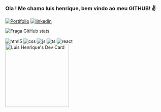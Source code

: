 ### Ola ! Me chamo luis henrique, bem vindo ao meu GITHUB! ✌️

[![Portifolio](https://img.shields.io/badge/website-000000?style=for-the-badge&logo=About.me&logoColor=white
)](https://www.devluis.inovaassessoriadigital.com.br/)
[![linkedin](https://img.shields.io/badge/LinkedIn-0077B5?style=for-the-badge&logo=linkedin&logoColor=white)](https://www.linkedin.com/in/luis-henrique-reinhold-pav%C3%A3o-942b39152/)

![Fraga GitHub stats](https://github-readme-stats.vercel.app/api?username=devLuiss&show_icons=true&theme=dracula&count_private=true)

<div style="display: inline_block">
  <img align="center" alt="html5" src="https://img.shields.io/badge/HTML5-E34F26?style=for-the-badge&logo=html5&logoColor=white" />
  <img align="center" alt="css" src="https://img.shields.io/badge/CSS3-1572B6?style=for-the-badge&logo=css3&logoColor=white" />
  <img align="center" alt="js" src="https://img.shields.io/badge/JavaScript-F7DF1E?style=for-the-badge&logo=javascript&logoColor=black" />
  <img align="center" alt="ts" src="https://img.shields.io/badge/TypeScript-007ACC?style=for-the-badge&logo=typescript&logoColor=white" />
  <img align="center" alt="react" src="https://img.shields.io/badge/React-20232A?style=for-the-badge&logo=react&logoColor=61DAFB" />

</div>
<a href="https://app.daily.dev/luispavao"><img src="https://api.daily.dev/devcards/af925cb171f445549aa156309e7e10c6.png?r=khn" width="200" alt="Luis Henrique's Dev Card"/></a>
<br/>


